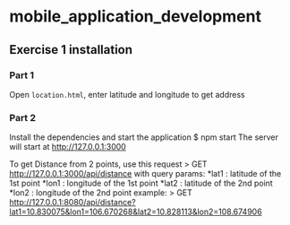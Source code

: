 # mobile_application_development
## Exercise 1 installation
### Part 1
Open `location.html`, enter latitude and longitude to get address
### Part 2
Install the dependencies and start the application
    $ npm start
The server will start at http://127.0.0.1:3000

To get Distance from 2 points, use this request
    > GET http://127.0.0.1:3000/api/distance
with query params:
    *lat1 : latitude of the 1st point
    *lon1 : longitude of the 1st point
    *lat2 : latitude of the 2nd point
    *lon2 : longitude of the 2nd point
example: 
    > GET http://127.0.0.1:8080/api/distance?lat1=10.830075&lon1=106.670268&lat2=10.828113&lon2=108.674906